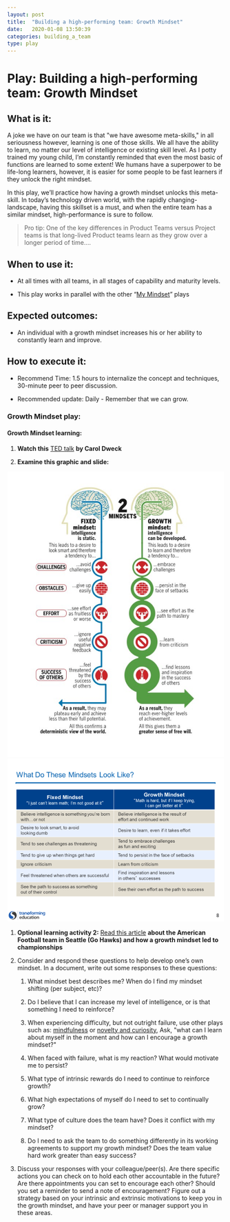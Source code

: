 ```yaml
---
layout: post
title:  "Building a high-performing team: Growth Mindset"
date:   2020-01-08 13:50:39
categories: building_a_team
type: play
---
```


Play: Building a high-performing team: Growth Mindset
=====================================================

What is it:
-----------

A joke we have on our team is that "we have awesome meta-skills," in all
seriousness however, learning is one of those skills. We all have the ability to learn, no
matter our level of intelligence or existing skill level. As I potty trained my
young child, I’m constantly reminded that even the most basic of functions are
learned to some extent! We humans have a superpower to be life-long learners,
however, it is easier for some people to be fast learners if they unlock the
right mindset.

In this play, we’ll practice how having a growth mindset unlocks this
meta-skill. In today’s technology driven world, with the rapidly
changing-landscape, having this skillset is a must, and when the entire team has
a similar mindset, high-performance is sure to follow.

>   Pro tip: One of the key differences in Product Teams versus Project teams is
>   that long-lived Product teams learn as they grow over a longer period of
>   time….

When to use it:
---------------

-   At all times with all teams, in all stages of capability and maturity
    levels.

-   This play works in parallel with the other “[My
    Mindset](https://github.wdf.sap.corp/IT-Agile-DevOps-CC/Playbooks/tree/master/AgilePlaybook/Building_a_team/My%20Mindset)”
    plays

Expected outcomes:
------------------

-   An individual with a growth mindset increases his or her ability to
    constantly learn and improve.

How to execute it:
------------------

-   Recommend Time: 1.5 hours to internalize the concept and techniques,
    30-minute peer to peer discussion.

-   Recommended update: Daily - Remember that we can grow.

### Growth Mindset play:

#### Growth Mindset learning:

1.  **Watch this** [TED
    talk](https://www.ted.com/talks/carol_dweck_the_power_of_believing_that_you_can_improve?language=en)
    **by Carol Dweck**

2.  **Examine this graphic and slide:**

![Chart](./images/growthmindset.jpg)
![Slide](./images/growthmindset_characteristics.png)



1.  **Optional learning activity 2:** [Read this
    article](http://www.espn.com/blog/seattle-seahawks/post/_/id/17555/renowned-psychologist-impressed-with-seahawks-culture-of-grit)
    **about the American Football team in Seattle (Go Hawks) and how a growth
    mindset led to championships**

2.  Consider and respond these questions to help develop one’s own mindset. In a
    document, write out some responses to these questions:

    1.  What mindset best describes me? When do I find my mindset shifting (per
        subject, etc)?

    2.  Do I believe that I can increase my level of intelligence, or is that
        something I need to reinforce?

    3.  When experiencing difficulty, but not outright failure, use other
        plays such as:
        [mindfulness](./2020-01-06-Mindfulness.md)
        or [novelty and
        curiosity](./2020-01-10-novelty_curosity.md),
        Ask, "what can I learn about myself in the moment and how can I encourage a
        growth mindset?"

    4.  When faced with failure, what is my reaction? What would motivate me to
        persist?

    5.  What type of intrinsic rewards do I need to continue to reinforce
        growth?

    6.  What high expectations of myself do I need to set to continually grow?

    7.  What type of culture does the team have? Does it conflict with my
        mindset?

    8.  Do I need to ask the team to do something differently in its working
        agreements to support my growth mindset? Does the team value hard work
        greater than easy success?

3.  Discuss your responses with your colleague/peer(s). Are there specific actions
    you can check on to hold each other accountable in the future? Are there
    appointments you can set to encourage each other? Should you set a reminder
    to send a note of encouragement? Figure out a strategy based on your
    intrinsic and extrinsic motivations to keep you in the growth mindset, and
    have your peer or manager support you in these areas.
